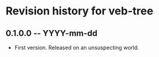 # Revision history for veb-tree

## 0.1.0.0  -- YYYY-mm-dd

* First version. Released on an unsuspecting world.

